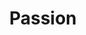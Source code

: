 ---
sw-dress-id: passion
sw-dress-collection-id: tender-is-the-touch
sw-dress-name: &title Passion
sw-dress-designer: Mia Chael
sw-dress-producer: Steff Wedding
sw-dress-colors:
  - по желание
sw-dress-sizes: от XS до 5XL
sw-dress-model-size: S, шампанско
sw-dress-price: 1510
sw-dress-description: &desc |-
  Перлата в колекцията, нетрадиционен и смел дизайн, подходящ за всяка дама, която бяга от задължителното и търси различното, смелото, категоричното. Костюмът Passion е олицетворение на бягството ни извън рамките и стремежа ни да освободим клиентите си от мисълта за другите. Този дизайн, с цялата си изящност и нежни детайли, отваря сетивата за въображението, смелостта и гордото заявяване на себе си. 

  Възможни са леки промени по дизайна.
sw-dress-photos:
  - cover
  - front
  - back
  - detail

title: *title
description: *desc
layout: dress
image: /assets/images/dresses/passion-cover-1280.JPG
permalink: /dresses/passion
---